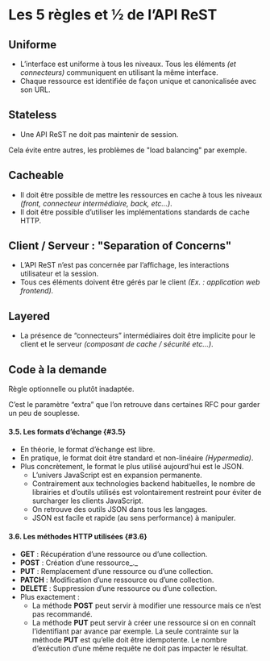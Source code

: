 # Les 5 règles et ½ de l’API ReST

## **Uniforme**

* L’interface est uniforme à tous les niveaux. Tous les éléments _\(et connecteurs\)_ communiquent en utilisant la même interface.
* Chaque ressource est identifiée de façon unique et canonicalisée avec son URL.

## **Stateless**

* Une API ReST ne doit pas maintenir de session.

Cela évite entre autres, les problèmes de "load balancing" par exemple.

## **Cacheable**

* Il doit être possible de mettre les ressources en cache à tous les niveaux _\(front, connecteur intermédiaire, back, etc…\)_.
* Il doit être possible d’utiliser les implémentations standards de cache HTTP.

## **Client / Serveur : "Separation of Concerns"**

* L’API ReST n’est pas concernée par l’affichage, les interactions utilisateur et la session.
* Tous ces éléments doivent être gérés par le client _\(Ex. : application web frontend\)._

## **Layered**

* La présence de “connecteurs” intermédiaires doit être implicite pour le client et le serveur _\(composant de cache / sécurité etc…\)_.

## Code à la demande

Règle optionnelle ou plutôt inadaptée.

C’est le paramètre “extra” que l’on retrouve dans certaines RFC pour garder un peu de souplesse.

#### 3.5. Les formats d’échange {#3.5}

* En théorie, le format d’échange est libre.
* En pratique, le format doit être standard et non-linéaire _\(Hypermedia\)_.
* Plus concrètement, le format le plus utilisé aujourd’hui est le JSON.
  * L’univers JavaScript est en expansion permanente.
  * Contrairement aux technologies backend habituelles, le nombre de librairies et d’outils utilisés est volontairement restreint pour éviter de surcharger les clients JavaScript.
  * On retrouve des outils JSON dans tous les langages.
  * JSON est facile et rapide \(au sens performance\) à manipuler.

#### 3.6. Les méthodes HTTP utilisées {#3.6}

* **GET** : Récupération d’une ressource ou d’une collection.
* **POST** : Création d’une ressource_._
* **PUT** : Remplacement d’une ressource ou d’une collection.
* **PATCH** : Modification d’une ressource ou d’une collection.
* **DELETE** : Suppression d’une ressource ou d’une collection.
* Plus exactement :
  * La méthode **POST** peut servir à modifier une ressource mais ce n’est pas recommandé.
  * La méthode **PUT** peut servir à créer une ressource si on en connaît l’identifiant par avance par exemple. La seule contrainte sur la méthode **PUT** est qu’elle doit être idempotente. Le nombre d’exécution d’une même requête ne doit pas impacter le résultat.



